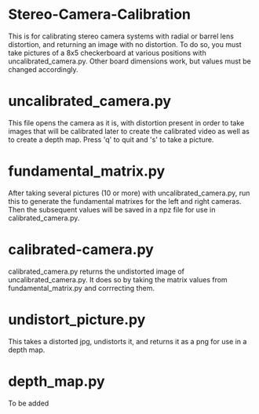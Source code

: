 # Stereo-Camera-Calibration
This is for calibrating stereo camera systems with radial or barrel lens distortion, and returning an image with no distortion. To do so, you must take pictures of a 8x5 checkerboard at various positions with uncalibrated_camera.py. Other board dimensions work, but values must be changed accordingly. 

# uncalibrated_camera.py
This file opens the camera as it is, with distortion present in order to take images that will be calibrated later to create the calibrated video as well as to create a depth map. Press 'q' to quit and 's' to take a picture.

# fundamental_matrix.py
After taking several pictures (10 or more) with uncalibrated_camera.py, run this to generate the fundamental matrixes for the left and right cameras. Then the subsequent values
will be saved in a npz file for use in calibrated_camera.py.

# calibrated-camera.py
calibrated_camera.py returns the undistorted image of uncalibrated_camera.py. It does so by taking the matrix values from fundamental_matrix.py and corrrecting them.

# undistort_picture.py
This takes a distorted jpg, undistorts it, and returns it as a png for use in a depth map.

# depth_map.py
To be added
